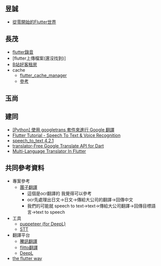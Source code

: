 ## 昱誠
* [從零開始的Flutter世界](https://ithelp.ithome.com.tw/users/20118479/ironman/3025?fbclid=IwAR0nFMUVaDwvgdpZmloWKmfBdqrANitYvFUIRxxPaoY7Ul5r_UuNZq-ED5k)
## 長茂
* [flutter錄音](https://pub.dev/packages/flutter_sound)
* [flutter上傳檔案(還沒找到)]
* [B站好客租房](https://www.bilibili.com/video/BV1fN411f7T5?p=28)
* cache
   * [flutter_cache_manager](https://pub.dev/packages/flutter_cache_manager#-readme-tab-)
   * [參考](https://www.gushiciku.cn/pl/pXEP/zh-tw)
 
## 玉尚
## 建同
* [[Python] 使用 googletrans 套件來進行 Google 翻譯](https://clay-atlas.com/blog/2020/05/05/python-cn-note-package-googletrans-google-translate/)
* [Flutter Tutorial - Speech To Text & Voice Recognition](https://github.com/JohannesMilke/speech_to_text_example)
* [speech_to_text 4.2.1](https://pub.dev/packages/speech_to_text)
* [translator-Free Google Translate API for Dart](https://pub.dev/packages/translator)
* [Multi-Language Translator In Flutter](https://medium.com/flutterdevs/multi-language-translator-in-flutter-14b927a0e777)
## 共同參考資料
* 專案參考
   * [團子翻譯](https://github.com/PantsuDango/Dango-Translator) 
       * 這個是ocr翻譯的 我覺得可以參考
       * ocr先處理出日文->日文->傳給大公司的翻譯->回傳中文
       * 我們的可能就 speech to text->text->傳給大公司翻譯->回傳目標語言->text to speech
* 工具
   * [puppeteer (for DeepL)](https://pub.dev/packages/puppeteer?fbclid=IwAR3DI4qiKuTR0_VX08BcrSLln76VwKy5EQczI8fikU_nfJ1-_gvP2ouy-7Y)
   * [STT](https://ithelp.ithome.com.tw/articles/10252078)
* 翻譯平台
   * [騰訊翻譯](https://fanyi.qq.com/)
   * [flitto翻譯](https://zh-tw.flitto.com/language/translation/text)
   * [DeepL](https://www.deepl.com/translator)
* [the flutter way](https://www.youtube.com/channel/UCJm7i4g4z7ZGcJA_HKHLCVw)

